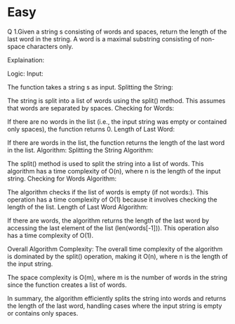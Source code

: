 # Easy
Q 1.Given a string s consisting of words and spaces, return the length of the last word in the string. A word is a maximal  substring consisting of non-space characters only.  

Explaination:

Logic:
Input:

The function takes a string s as input.
Splitting the String:

The string is split into a list of words using the split() method. This assumes that words are separated by spaces.
Checking for Words:

If there are no words in the list (i.e., the input string was empty or contained only spaces), the function returns 0.
Length of Last Word:

If there are words in the list, the function returns the length of the last word in the list.
Algorithm:
Splitting the String Algorithm:

The split() method is used to split the string into a list of words. This algorithm has a time complexity of O(n), where n is the length of the input string.
Checking for Words Algorithm:

The algorithm checks if the list of words is empty (if not words:). This operation has a time complexity of O(1) because it involves checking the length of the list.
Length of Last Word Algorithm:

If there are words, the algorithm returns the length of the last word by accessing the last element of the list (len(words[-1])). This operation also has a time complexity of O(1).

Overall Algorithm Complexity:
The overall time complexity of the algorithm is dominated by the split() operation, making it O(n), where n is the length of the input string.

The space complexity is O(m), where m is the number of words in the string since the function creates a list of words.

In summary, the algorithm efficiently splits the string into words and returns the length of the last word, handling cases where the input string is empty or contains only spaces.
